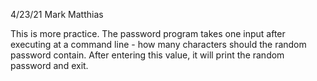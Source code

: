 4/23/21
Mark Matthias

This is more practice.  The password program takes one input
after executing at a command line - how many characters should
the random password contain.  After entering this value, it will
print the random password and exit.
